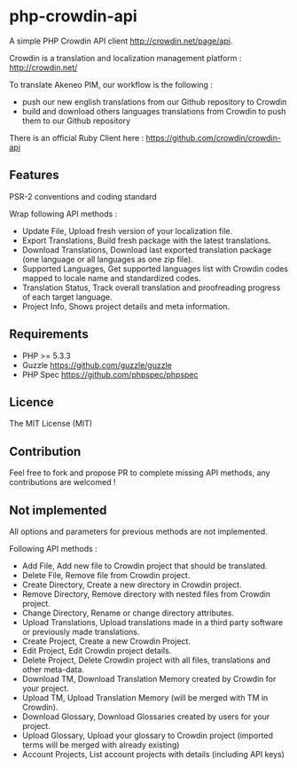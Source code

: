php-crowdin-api
===============

A simple PHP Crowdin API client http://crowdin.net/page/api.

Crowdin is a translation and localization management platform : http://crowdin.net/

To translate Akeneo PIM, our workflow is the following :
* push our new english translations from our Github repository to Crowdin
* build and download others languages translations from Crowdin to push them to our Github repository

There is an official Ruby Client here : https://github.com/crowdin/crowdin-api

Features
--------

PSR-2 conventions and coding standard

Wrap following API methods :
* Update File, Upload fresh version of your localization file.
* Export Translations, Build fresh package with the latest translations.
* Download Translations, Download last exported translation package (one language or all languages as one zip file).
* Supported Languages, Get supported languages list with Crowdin codes mapped to locale name and standardized codes.
* Translation Status, Track overall translation and proofreading progress of each target language.
* Project Info, Shows project details and meta information.

Requirements
------------

* PHP >= 5.3.3
* Guzzle https://github.com/guzzle/guzzle
* PHP Spec https://github.com/phpspec/phpspec

Licence
-------

The MIT License (MIT)

Contribution
------------

Feel free to fork and propose PR to complete missing API methods, any contributions are welcomed !

Not implemented
---------------

All options and parameters for previous methods are not implemented.

Following API methods :
* Add File, Add new file to Crowdin project that should be translated.
* Delete File, Remove file from Crowdin project.
* Create Directory, Create a new directory in Crowdin project.
* Remove Directory, Remove directory with nested files from Crowdin project.
* Change Directory, Rename or change directory attributes.
* Upload Translations, Upload translations made in a third party software or previously made translations.
* Create Project, Create a new Crowdin Project.
* Edit Project, Edit Crowdin project details.
* Delete Project, Delete Crowdin project with all files, translations and other meta-data.
* Download TM, Download Translation Memory created by Crowdin for your project.
* Upload TM, Upload Translation Memory (will be merged with TM in Crowdin).
* Download Glossary, Download Glossaries created by users for your project.
* Upload Glossary, Upload your glossary to Crowdin project (imported terms will be merged with already existing)
* Account Projects, List account projects with details (including API keys)
